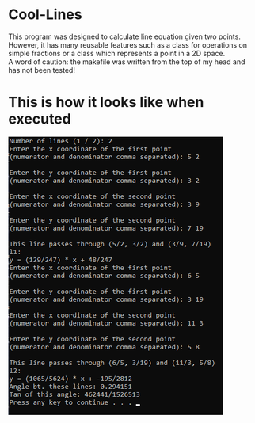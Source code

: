 # Cool-Lines
This program was designed to calculate line equation given two points. However, it has many reusable features such as a class for operations on simple fractions or a class which represents a point in a 2D space.\
A word of caution: the makefile was written from the top of my head and has not been tested!
# This is how it looks like when executed

![alt text](https://github.com/AleksyBalazinski/Cool-Lines/blob/main/program_ss.png?raw=true)
